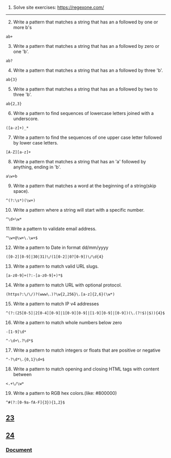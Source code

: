 1. Solve site exercises: https://regexone.com/

---

2. Write a pattern that matches a string that has an a followed by one or more b's

`ab+`

3. Write a pattern that matches a string that has an a followed by zero or one 'b'.

`ab?`

4. Write a pattern that matches a string that has an a followed by three 'b'.

`ab{3}`

5. Write a pattern that matches a string that has an a followed by two to three 'b'.

`ab{2,3}`

6. Write a pattern to find sequences of lowercase letters joined with a underscore.

`([a-z]+)_*`

7. Write a pattern to find the sequences of one upper case letter followed by lower case letters.

`[A-Z][a-z]+`

8. Write a pattern that matches a string that has an 'a' followed by anything, ending in 'b'.

`a\w+b`

9. Write a pattern that matches a word at the beginning of a string(skip space).

`^(?:\s*)(\w+)`

10. Write a pattern where a string will start with a specific number.

`^\d+\w*`

11.Write a pattern to validate email address.

`^\w+@\w+\.\w+$`

12. Write a pattern to Date in format dd/mm/yyyy

`([0-2][0-9]|30|31)\/(1[0-2]|0?[0-9])\/\d{4}`

13. Write a pattern to match valid URL slugs.

`[a-z0-9]+(?:-[a-z0-9]+)*$`

14. Write a pattern to match URL with optional protocol.

`(https?:\/\/)?(www\.)?\w{2,256}\.[a-z]{2,6}(\w*)`

15. Write a pattern to match IP v4 addresses

`^(?:(25[0-5]|2[0-4][0-9]|1[0-9][0-9]|[1-9][0-9]|[0-9])(\.(?!$)|$)){4}$`

16. Write a pattern to match whole numbers below zero

`-[1-9]\d*`

`^-\d+\.?\d*$`

17. Write a pattern to match integers or floats that are positive or negative

`^-?\d*\.{0,1}\d+$`

18. Write a pattern to match opening and closing HTML tags with content between

`<.+\/\w*`

19. Write a pattern to RGB hex colors.(like: #800000)

`^#(?:[0-9a-fA-F]{3}){1,2}$`

## [23](23.php)

## [24](24.php)

### [Document](https://docs.google.com/document/d/1cfL30jfFlPEGPHf9AymxC_obSmQJoDDax1leNfH6zOo/edit)

